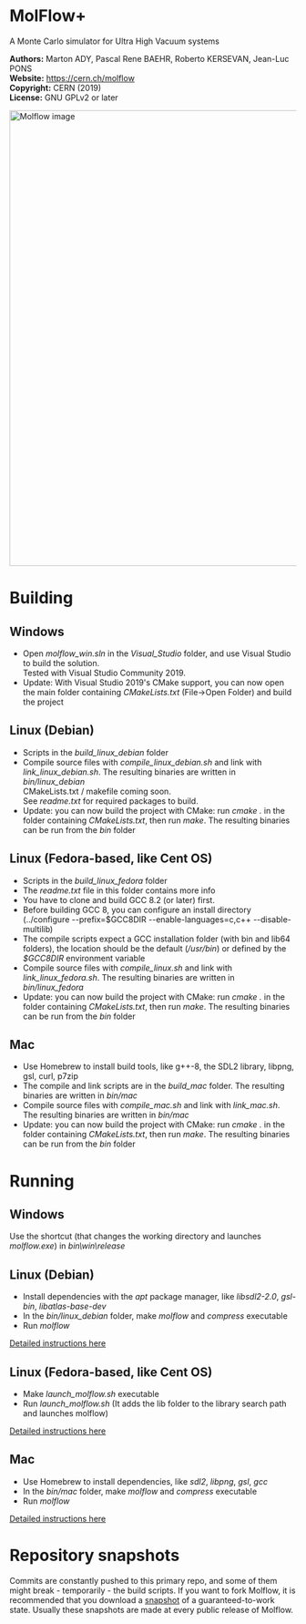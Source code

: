 # MolFlow+
A Monte Carlo simulator for Ultra High Vacuum systems

**Authors:** Marton ADY, Pascal Rene BAEHR, Roberto KERSEVAN, Jean-Luc PONS  
**Website:** https://cern.ch/molflow  
**Copyright:** CERN (2019)  
**License:** GNU GPLv2 or later

<img src="https://molflow.web.cern.ch/sites/molflow.web.cern.ch/files/pictures/2018-10-09%2016_14_20-PowerPoint%20Slide%20Show%20%20-%20%20Presentation1.png" alt="Molflow image" width="800"/>

# Building
## Windows
* Open *molflow_win.sln* in the *Visual_Studio* folder, and use Visual Studio to build the solution.  
Tested with Visual Studio Community 2019.
* Update: With Visual Studio 2019's CMake support, you can now open the main folder containing *CMakeLists.txt* (File->Open Folder) and build the project
## Linux (Debian)
* Scripts in the *build_linux_debian* folder  
* Compile source files with *compile_linux_debian.sh* and link with *link_linux_debian.sh*. The resulting binaries are written in *bin/linux_debian*  
CMakeLists.txt / makefile coming soon.  
See *readme.txt*  for required packages to build.  
* Update: you can now build the project with CMake: run *cmake .* in the folder containing *CMakeLists.txt*, then run *make*. The resulting binaries can be run from the *bin* folder
## Linux (Fedora-based, like Cent OS)
* Scripts in the *build_linux_fedora* folder
* The *readme.txt* file in this folder contains more info
* You have to clone and build GCC 8.2 (or later) first.
* Before building GCC 8, you can configure an install directory (../configure --prefix=$GCC8DIR --enable-languages=c,c++ --disable-multilib)
* The compile scripts expect a GCC installation folder (with bin and lib64 folders), the location should be the default (*/usr/bin*) or defined by the *$GCC8DIR* environment variable
* Compile source files with *compile_linux.sh* and link with *link_linux_fedora.sh*. The resulting binaries are written in *bin/linux_fedora*  
* Update: you can now build the project with CMake: run *cmake .* in the folder containing *CMakeLists.txt*, then run *make*. The resulting binaries can be run from the *bin* folder
## Mac
* Use Homebrew to install build tools, like g++-8, the SDL2 library, libpng, gsl, curl, p7zip  
* The compile and link scripts are in the *build_mac* folder.  The resulting binaries are written in *bin/mac* 
* Compile source files with *compile_mac.sh* and link with *link_mac.sh*. The resulting binaries are written in *bin/mac* 
* Update: you can now build the project with CMake: run *cmake .* in the folder containing *CMakeLists.txt*, then run *make*. The resulting binaries can be run from the *bin* folder
 
# Running
## Windows
Use the shortcut (that changes the working directory and launches *molflow.exe*) in *bin\win\release*
## Linux (Debian)
* Install dependencies with the *apt* package manager, like *libsdl2-2.0*, *gsl-bin*, *libatlas-base-dev*  
* In the *bin/linux_debian* folder, make *molflow* and *compress* executable
* Run *molflow*  

[Detailed instructions here](https://molflow.web.cern.ch/node/296)
## Linux (Fedora-based, like Cent OS)
* Make *launch_molflow.sh* executable
* Run *launch_molflow.sh* (It adds the lib folder to the library search path and launches molflow)

[Detailed instructions here](https://molflow.web.cern.ch/node/302)
## Mac
* Use Homebrew to install dependencies, like *sdl2*, *libpng*, *gsl*, *gcc*  
* In the *bin/mac* folder, make *molflow* and *compress* executable
* Run *molflow*  

[Detailed instructions here](https://molflow.web.cern.ch/node/294)

# Repository snapshots
Commits are constantly pushed to this primary repo, and some of them might break - temporarily - the build scripts. If you want to fork Molflow, it is recommended that you download a [snapshot](https://molflow.web.cern.ch/content/developers) of a guaranteed-to-work state. Usually these snapshots are made at every public release of Molflow.
